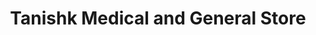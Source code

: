 ---
title: "Tanishk Medical and General Store"
url: /pune/tanishk-medical-and-general-store/
shop: general
---